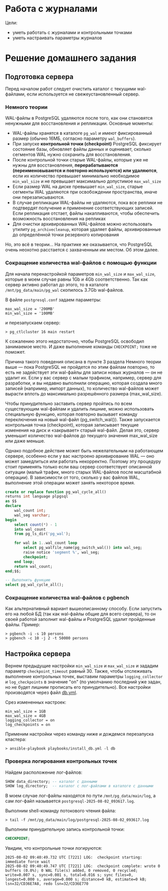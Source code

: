 # Работа с журналами
Цели:
* уметь работать с журналами и контрольными точками
* уметь настраивать параметры журналов

# Решение домашнего задания
## Подготовка сервера
Перед началом работ следует очистить каталог с текущими wal-файлами, если используется не свежеустановленный сервер.

### Немного теории
WAL-файлы в PostgreSQL удаляются после того, как они становятся ненужными для восстановления и репликации. Основные моменты:
- WAL-файлы хранятся в каталоге `pg_wal` и имеют фиксированный размер (обычно 16МБ, согласно параметру `wal_buffers`).
- При запуске **контрольной точки (checkpoint)** PostgreSQL фиксирует состояние базы, обновляет файлы данных и оценивает, сколько 
  сегментов WAL нужно сохранить для восстановления.
- После контрольной точки старые WAL-файлы, которые уже не нужны для восстановления, **перерабатываются (переименовываются и повторно 
  используются) или удаляются**, если их количество превышает минимально необходимое `min_wal_size` и не превышает максимально 
  допустимое `max_wal_size`
- Если размер WAL на диске превышает `min_wal_size`, старые сегменты WAL удаляются при освобождении пространства, иначе они 
  перезаписываются.
- В случае репликации WAL-файлы не удаляются, пока все реплики не подтвердят получение и применение соответствующих записей. Если 
  репликация отстает, файлы накапливаются, чтобы обеспечить возможность восстановления на репликах
- Для очистки архивированных WAL-файлов можно использовать утилиту `pg_archivecleanup`, которая удаляет файлы, архивированные до 
  определённой точки резервного копирования

Но, это всё в теории... На практике же оказывается, что PostgreSQL очень неохотно расстается с захваченным им местом. Об этом далее.

### Сокращение количества wal-файлов с помощью функции
Для начала перенастройкой параметров `min_wal_size` и `max_wal_size`, которые в моем случае равны 1Gb и 4Gb соответственно. Так как сервер 
активно работал до этого, то в каталоге `/mnt/pg_data/main/pg_wal` скопилось 3.7Gb wal-файлов.

В файле `postgresql.conf` задаем параметры:
```
max_wal_size = '200MB'
min_wal_size = '100MB'
```
и перезапускаем сервер:
```shell
> pg_ctlcluster 16 main restart
```

К сожалению этого недостаточно, чтобы PostgreSQL освободил занимаемое место. И даже выполнение команды `CHECKPOINT;` тоже не поможет. 

Причина такого поведения описана в пункте 3 раздела Немного теории выше — пока PostgreSQL не пройдется по этим файлам повторно, то есть 
не задействует эти wal-файлы для записи новых журналов — он не удалит их. Если у вас сервер с малым трафиком, например, сервер для 
разработки, и вы недавно выполнили операцию, которая создала много записей (например, импорт данных), то количество wal-файлов может 
вырасти вплоть до максимально разрешённого размера (max_wal_size).

Чтобы принудительно заставить сервер пройтись по всем существующим wal-файлам и удалить лишние, можно использовать специальную функцию, 
которая повторно вызывает команду переключения на новый wal-файл (pg_switch_wal()). Также запускается контрольная точка (checkpoint),
которая записывает текущие изменения на диск и «закрывает» старый wal-файл. Делая это, сервер уменьшит количество wal-файлов до текущего 
значения max_wal_size или даже меньше.

Однако подобное действие может быть нежелательным на работающем сервере, особенно если у вас настроено архивирование WAL — оно может 
замедлиться или работать некорректно. Поэтому эту процедуру стоит применять только если ваш сервер соответствует описанной ситуации 
(малый трафик, много старых WAL-файлов после масштабной операции). В зависимости от того, сколько у вас файлов WAL, выполнение этой 
операции может занять некоторое время.

```sql
create or replace function pg_wal_cycle_all() 
returns int language plpgsql 
as $$
declare
    wal_count int;
    wal_seg varchar;
begin 
    select count(*) - 1 
    into wal_count 
    from pg_ls_dir('pg_wal');

    for wal in 1..wal_count loop 
        select pg_walfile_name(pg_switch_wal()) into wal_seg;
        raise notice 'segment %', wal_seg;
        checkpoint;
    end loop;
    return wal_count;
end;$$;

-- Выполнить функцию
select pg_wal_cycle_all();
```

### Сокращение количества wal-файлов с pgbench
Как альтернативный вариант вышеописанному способу. Если запустить его на любой БД (так как wal-файлы общие для всего сервера), то он 
своей работой заполнит wal-файлы и PostgreSQL удалит пройденные файлы. Пример:
```shell
> pgbench -i -s 10 persons
> pgbench -c 10 -j 2 -t 50000 persons
```

## Настройка сервера
Вернем предыдущие настройки `min_wal_size` и `max_wal_size` и зададим параметр `checkpoint_timeout` равный 30. Также, чтобы отслеживать 
выполнение контрольных точек, выставим параметры `logging_collector` и `log_checkpoints` в значение "on" (по умолчанию последний уже задан,
но не будет лишним прописать его принудительно). Все настройки производятся через файл [db.yml](../deploy/vm/group_vars/db.yml).

Срез измененных настроек:
```
min_wal_size = 1GB
max_wal_size = 4GB
logging_collector = on
log_checkpoints = on
```

Применим настройки через команду ниже и дождемся перезапуска кластера:
```shell
> ansible-playbook playbooks/install_db.yml -l db
```

### Проверка логирования контрольных точек
Найдем расположение лог-файлов:
```sql
SHOW data_directory; -- каталог с данными
SHOW log_directory;  -- каталог с лог-файлами в каталоге с данными
```
В моем случае лог-файлы находятся по пути `/mnt/pg_data/main/log`, а сам лог-файл называется `postgresql-2025-08-02_093617.log`.

Выполним shell-команду потокового чтения файла:
```shell
> tail -f /mnt/pg_data/main/log/postgresql-2025-08-02_093617.log
```

Выполним принудительную запись контрольной точки:
```sql
CHECKPOINT;
```

Увидим, что контрольные точки логируются:
```
2025-08-02 09:40:49.732 UTC [7221] LOG:  checkpoint starting: immediate force wait
2025-08-02 09:40:49.747 UTC [7221] LOG:  checkpoint complete: wrote 0 buffers (0.0%); 0 WAL file(s) added, 0 removed, 0 recycled; write=0.007 s, sync=0.001 s, total=0.016 s; sync files=0, longest=0.000 s, average=0.000 s; distance=0 kB, estimate=0 kB; lsn=32/CD36E7A8, redo lsn=32/CD36E770
```

